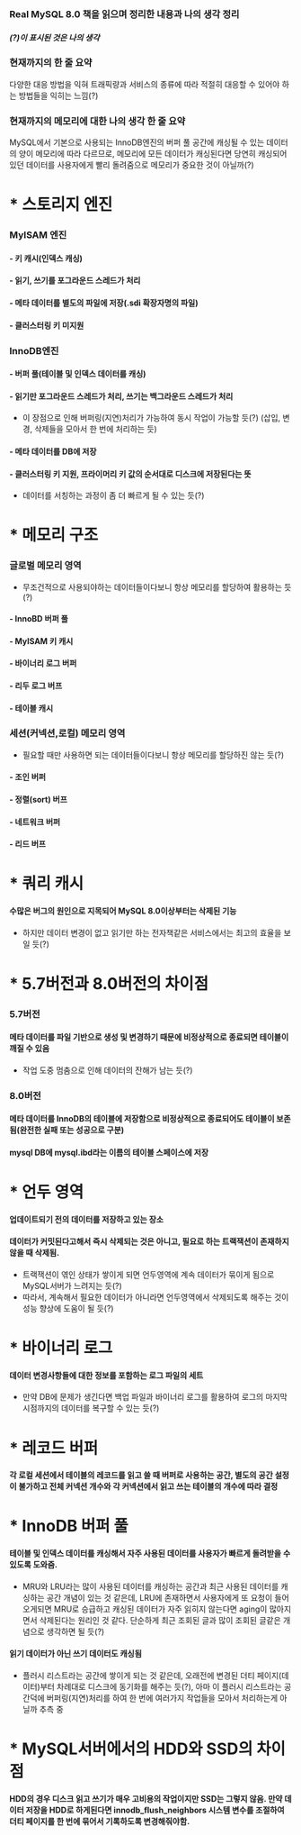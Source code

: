 ### Real MySQL 8.0 책을 읽으며 정리한 내용과 나의 생각 정리

#### *(?)이 표시된 것은 나의 생각*

### 현재까지의 한 줄 요약
다양한 대응 방법을 익혀 트래픽량과 서비스의 종류에 따라 적절히 대응할 수 있어야 하는 방법들을 익히는 느낌(?)

### 현재까지의 메모리에 대한 나의 생각 한 줄 요약
MySQL에서 기본으로 사용되는 InnoDB엔진의 버퍼 풀 공간에 캐싱될 수 있는 데이터의 양이 메모리에 따라 다르므로, 메모리에 모든 데이터가 캐싱된다면 당연히 캐싱되어있던 데이터를 사용자에게 빨리 돌려줌으로 메모리가 중요한 것이 아닐까(?)

# * 스토리지 엔진
### MyISAM 엔진
#### - 키 캐시(인덱스 캐싱)
#### - 읽기, 쓰기를 포그라운드 스레드가 처리
#### - 메타 데이터를 별도의 파일에 저장(.sdi 확장자명의 파일)
#### - 클러스터링 키 미지원

### InnoDB엔진
#### - 버퍼 풀(테이블 및 인덱스 데이터를 캐싱)
#### - 읽기만 포그라운드 스레드가 처리, 쓰기는 백그라운드 스레드가 처리
  * 이 장점으로 인해 버퍼링(지연)처리가 가능하여 동시 작업이 가능할 듯(?) (삽입, 변경, 삭제들을 모아서 한 번에 처리하는 듯) 
#### - 메타 데이터를 DB에 저장
#### - 클러스터링 키 지원, 프라이머리 키 값의 순서대로 디스크에 저장된다는 뜻
  * 데이터를 서칭하는 과정이 좀 더 빠르게 될 수 있는 듯(?)

# * 메모리 구조
### 글로벌 메모리 영역
 * 무조건적으로 사용되야하는 데이터들이다보니 항상 메모리를 할당하여 활용하는 듯(?)
#### - InnoBD 버퍼 풀
#### - MyISAM 키 캐시
#### - 바이너리 로그 버퍼
#### - 리두 로그 버프
#### - 테이블 캐시

### 세션(커넥션,로컬) 메모리 영역
 * 필요할 때만 사용하면 되는 데이터들이다보니 항상 메모리를 할당하진 않는 듯(?)
#### - 조인 버퍼
#### - 정렬(sort) 버프
#### - 네트워크 버퍼
#### - 리드 버프

# * 쿼리 캐시
#### 수많은 버그의 원인으로 지목되어 MySQL 8.0이상부터는 삭제된 기능
  * 하지만 데이터 변경이 없고 읽기만 하는 전자책같은 서비스에서는 최고의 효율을 보일 듯(?)

# * 5.7버전과 8.0버전의 차이점
### 5.7버전
#### 메타 데이터를 파일 기반으로 생성 및 변경하기 때문에 비정상적으로 종료되면 테이블이 깨질 수 있음
  * 작업 도중 멈춤으로 인해 데이터의 잔해가 남는 듯(?)

### 8.0버전
#### 메타 데이터를 InnoDB의 테이블에 저장함으로 비정상적으로 종료되어도 테이블이 보존됨(완전한 실패 또는 성공으로 구분)
#### mysql DB에 mysql.ibd라는 이름의 테이블 스페이스에 저장

# * 언두 영역
#### 업데이트되기 전의 데이터를 저장하고 있는 장소
#### 데이터가 커밋된다고해서 즉시 삭제되는 것은 아니고, 필요로 하는 트랙잭션이 존재하지 않을 때 삭제됨.
  * 트랙잭션이 엮인 상태가 쌓이게 되면 언두영역에 계속 데이터가 묶이게 됨으로 MySQL서버가 느려지는 듯(?)
  * 따라서, 계속해서 필요한 데이터가 아니라면 언두영역에서 삭제되도록 해주는 것이 성능 향상에 도움이 될 듯(?)

# * 바이너리 로그
#### 데이터 변경사항들에 대한 정보를 포함하는 로그 파일의 세트
  * 만약 DB에 문제가 생긴다면 백업 파일과 바이너리 로그를 활용하여 로그의 마지막 시점까지의 데이터를 복구할 수 있는 듯(?)

# * 레코드 버퍼
#### 각 로컬 세션에서 테이블의 레코드를 읽고 쓸 때 버퍼로 사용하는 공간, 별도의 공간 설정이 불가하고 전체 커넥션 개수와 각 커넥션에서 읽고 쓰는 테이블의 개수에 따라 결정

# * InnoDB 버퍼 풀
#### 테이블 및 인덱스 데이터를 캐싱해서 자주 사용된 데이터를 사용자가 빠르게 돌려받을 수 있도록 도와줌.
  * MRU와 LRU라는 많이 사용된 데이터를 캐싱하는 공간과 최근 사용된 데이터를 캐싱하는 공간 개념이 있는 것 같은데, LRU에 존재하면서 사용자에게 또 요청이 들어오게되면 MRU로 승급하고 캐싱된 데이터가 자주 읽히지 않는다면 aging이 많아지면서 삭제된다는 원리인 것 같다. 단순하게 최근 조회된 글과 많이 조회된 글같은 개념으로 생각하면 될 듯(?)
#### 읽기 데이터가 아닌 쓰기 데이터도 캐싱됨
  * 플러시 리스트라는 공간에 쌓이게 되는 것 같은데, 오래전에 변경된 더티 페이지(데이터)부터 차례대로 디스크에 동기화를 해주는 듯(?), 아마 이 플러시 리스트라는 공간덕에 버퍼링(지연)처리를 하여 한 번에 여러가지 작업들을 모아서 처리하는게 아닐까 추측 중

# * MySQL서버에서의 HDD와 SSD의 차이점
#### HDD의 경우 디스크 읽고 쓰기가 매우 고비용의 작업이지만 SSD는 그렇지 않음. 만약 데이터 저장을 HDD로 하게된다면 innodb_flush_neighbors 시스템 변수를 조절하여 더티 페이지를 한 번에 묶어서 기록하도록 변경해줘야함.


